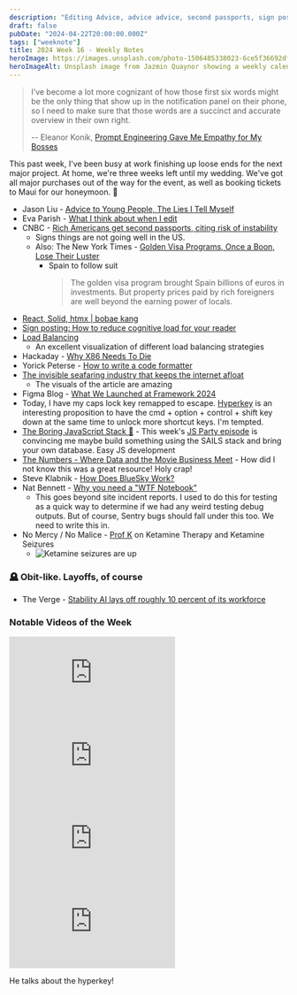 ```yaml
---
description: "Editing Advice, advice advice, second passports, sign posting, load balancing visualized, Figma's framework 2024, and the Hyperkey."
draft: false
pubDate: "2024-04-22T20:00:00.000Z"
tags: ["weeknote"]
title: 2024 Week 16 - Weekly Notes
heroImage: https://images.unsplash.com/photo-1506485338023-6ce5f36692df?ixlib=rb-4.0.3&ixid=M3wxMjA3fDB8MHxwaG90by1wYWdlfHx8fGVufDB8fHx8fA%3D%3D&auto=format&fit=crop&w=2370&q=80
heroImageAlt: Unsplash image from Jazmin Quaynor showing a weekly calendar
---
```


> I’ve become a lot more cognizant of how those first six words might be the only thing that show up in the notification panel on their phone, so I need to make sure that those words are a succinct and accurate overview in their own right.
>
> -- Eleanor Konik, [Prompt Engineering Gave Me Empathy for My Bosses](https://eleanorkonik.substack.com/p/prompt-engineering-gave-me-empathy)

This past week, I've been busy at work finishing up loose ends for the next major project. At home, we're three weeks left until my wedding. We've got all major purchases out of the way for the event, as well as booking tickets to Maui for our honeymoon. 💒

- Jason Liu - [Advice to Young People, The Lies I Tell Myself](https://jxnl.co/writing/2024/06/01/advice-to-young-people/#you-were-just-a-child)
- Eva Parish - [What I think about when I edit](https://evaparish.com/blog/how-i-edit/)
- CNBC - [Rich Americans get second passports, citing risk of instability](https://www.cnbc.com/2024/04/10/rich-americans-get-second-passports-citing-risk-of-instability.html)
  - Signs things are not going well in the US.
  - Also: The New York Times - [Golden Visa Programs, Once a Boon, Lose Their Luster](https://www.nytimes.com/2024/04/21/business/golden-visa-spain-europe-housing-crisis.html)
    - Spain to follow suit
      > The golden visa program brought Spain billions of euros in investments. But property prices paid by rich foreigners are well beyond the earning power of locals.
- [React, Solid, htmx | bobae kang](https://bobaekang.com/blog/react-solid-htmx/)
- [Sign posting: How to reduce cognitive load for your reader](https://newsletter.weskao.com/p/sign-posting-how-to-reduce-cognitive)
- [Load Balancing](https://samwho.dev/load-balancing/)
  - An excellent visualization of different load balancing strategies
- Hackaday - [Why X86 Needs To Die](https://hackaday.com/2024/03/21/why-x86-needs-to-die/)
- Yorick Peterse - [How to write a code formatter](https://yorickpeterse.com/articles/how-to-write-a-code-formatter/?utm_source=tldrwebdev)
- [The invisible seafaring industry that keeps the internet afloat](https://www.theverge.com/c/24070570/internet-cables-undersea-deep-repair-ships)
  - The visuals of the article are amazing
- Figma Blog - [What We Launched at Framework 2024](https://www.figma.com/blog/what-we-launched-at-framework-2024/)
- Today, I have my caps lock key remapped to escape. [Hyperkey](https://hyperkey.app/) is an interesting proposition to have the cmd + option + control + shift key down at the same time to unlock more shortcut keys. I'm tempted.
- [The Boring JavaScript Stack 🥱](https://docs.sailscasts.com/boring-stack/getting-started) - This week's [JS Party episode](https://changelog.com/jsparty/319) is convincing me maybe build something using the SAILS stack and bring your own database. Easy JS development
- [The Numbers - Where Data and the Movie Business Meet](https://www.the-numbers.com/) - How did I not know this was a great resource! Holy crap!
- Steve Klabnik - [How Does BlueSky Work?](https://steveklabnik.com/writing/how-does-bluesky-work)
- Nat Bennett - [Why you need a "WTF Notebook"](https://www.simplermachines.com/why-you-need-a-wtf-notebook/)
  - This goes beyond site incident reports. I used to do this for testing as a quick way to determine if we had any weird testing debug outputs. But of course, Sentry bugs should fall under this too. We need to write this in.
- No Mercy / No Malice - [Prof K](https://www.profgalloway.com/prof-k/) on Ketamine Therapy and Ketamine Seizures
  - ![Ketamine seizures are up](https://www.profgalloway.com/wp-content/uploads/2024/03/bottles-chart.png)

### 🪦 Obit-like. Layoffs, of course

- The Verge - [Stability AI lays off roughly 10 percent of its workforce](https://www.theverge.com/2024/4/18/24133996/stability-ai-lay-off-emad-mostaque)

### Notable Videos of the Week

<iframe
  class="aspect-video w-full my-2"
  src="https://www.youtube.com/embed/tNmgmwEtoWE"
  title="Debunking Devin: First AI Software Engineer Upwork lie exposed!"
  frameborder="0"
  allow="accelerometer; autoplay; clipboard-write; encrypted-media; gyroscope; picture-in-picture; web-share"
  allowfullscreen></iframe>
  
<iframe
  class="aspect-video w-full my-2"
  src="https://www.youtube.com/embed/UQuIVsNzqDk"
  title="This Invention Made Disney MILLIONS, but Then They LOST It!"
  frameborder="0"
  allow="accelerometer; autoplay; clipboard-write; encrypted-media; gyroscope; picture-in-picture; web-share"
  allowfullscreen></iframe>
  
<iframe
  class="aspect-video w-full my-2"
  src="https://www.youtube.com/embed/SrGENEXocJU"
  title="Vortex Cannon vs Drone"
  frameborder="0"
  allow="accelerometer; autoplay; clipboard-write; encrypted-media; gyroscope; picture-in-picture; web-share"
  allowfullscreen></iframe>
  
<iframe
  class="aspect-video w-full my-2"
  src="https://www.youtube.com/embed/m5MDv9qwhU8"
  title="Max Stoiber Owns His Workflow with Raycast"
  frameborder="0"
  allow="accelerometer; autoplay; clipboard-write; encrypted-media; gyroscope; picture-in-picture; web-share"
  allowfullscreen></iframe>

He talks about the hyperkey!